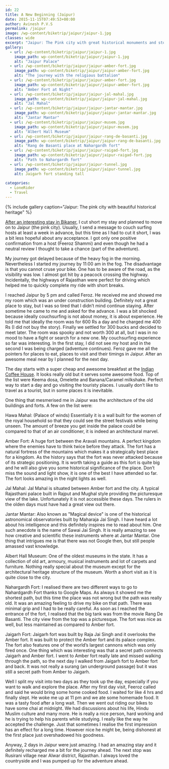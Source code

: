 ```yaml
---
id: 22
title: A New Beginning (Jaipur)
date: 2015-11-15T07:49:53+00:00
author: Avinesh P.V.S
permalink: /jaipur
image: /wp-content/biketrip/jaipur/jaipur-1.jpg
classes: wide
excerpt: "Jaipur: The Pink city with great historical monuments and stories. The rich heritage brought me to this beautiful place."
gallery:
  - url: /wp-content/biketrip/jaipur/jaipur-1.jpg
    image_path: wp-content/biketrip/jaipur/jaipur-1.jpg
    alt: "Jaipur Palace"
  - url: /wp-content/biketrip/jaipur/jaipur-amber-fort.jpg
    image_path: wp-content/biketrip/jaipur/jaipur-amber-fort.jpg
    alt: "The journey with the religious battalion"
  - url: /wp-content/biketrip/jaipur/jaipur-amber-fort.jpg
    image_path: wp-content/biketrip/jaipur/jaipur-amber-fort.jpg
    alt: "Amber Fort at Night"
  - url: /wp-content/biketrip/jaipur/jaipur-jal-mahal.jpg
    image_path: wp-content/biketrip/jaipur/jaipur-jal-mahal.jpg
    alt: "Jal Mahal"
  - url: /wp-content/biketrip/jaipur/jaipur-jantar-mantar.jpg
    image_path: wp-content/biketrip/jaipur/jaipur-jantar-mantar.jpg
    alt: "Jantar Mantar"
  - url: /wp-content/biketrip/jaipur/jaipur-musem.jpg
    image_path: wp-content/biketrip/jaipur/jaipur-musem.jpg
    alt: "Albert Hall Museum"
  - url: /wp-content/biketrip/jaipur/jaipur-rang-de-basanti.jpg
    image_path: wp-content/biketrip/jaipur/jaipur-rang-de-basanti.jpg
    alt: "Rang de Basanti place at Nahargardh fort"
  - url: /wp-content/biketrip/jaipur/jaipur-raigad-fort.jpg
    image_path: wp-content/biketrip/jaipur/jaipur-raigad-fort.jpg
    alt: "Path to Nahargardh fort"
  - url: /wp-content/biketrip/jaipur/jaipur-tunnel.jpg
    image_path: wp-content/biketrip/jaipur/jaipur-tunnel.jpg
    alt: Jaigarh fort standing tall
    
categories:
  - LoneRider
  - Travel
---
```


{% include gallery caption="Jaipur: The pink city with beautiful historical heritage" %}

<a href="/bikaner">After an interesting stay in Bikaner</a>, 
I cut short my stay and planned to move on to Jaipur (the pink city). 
Usually, I send a message to couch surfing hosts at least a week in advance, but this time as I had to cut it short,
I was a bit less hopeful about any acceptance. 
I got only one positive confirmation from a host (Feeroz Shammi) and even though he had a neutral review I thought to take a chance (part of the adventure). 

My journey got delayed because of the heavy fog in the morning.
Nevertheless I started my journey by 11:00 am in the fog.
The disadvantage is that you cannot cruse your bike.
One has to be aware of the road, as the visibility was low.
I almost got hit by a peacock crossing the highway.
Incidentally, the highways of Rajasthan were perfect for driving which helped me to quickly complete my ride with short breaks.

I reached Jaipur by 5 pm and called Feroz.
He received me and showed me my room which was an under construction building.
Definitely not a great place to stay, but I was so tired that I didn’t mind continue staying.
After sometime he came to me and asked for the advance.
I was a bit shocked because ideally couchsurfing is not about money, it is about experience.
He told me that ideally the room was for 600 Rs a day and he charged me 400 Rs (I did not buy the story).
Finally we settled for 300 bucks and decided to meet later. 
The room was spooky and not worth 300 at all,
but I was in no mood to have a fight or search for a new one.
My couchsurfing experience so far was interesting. 
In the first stay, I did not see my host and in the second I was being charged (adventure continues).
Feroz gave me all the pointers for places to eat, places to visit and their timings in Jaipur.
After an awesome meal near by I planned for the next day.

The day starts with a super cheap and awesome breakfast at the
<a href="https://www.zomato.com/jaipur/indian-coffee-house-mi-road">Indian Coffee House</a>. 
It looks really old but it serves some awesome food.
Top of the list were Keema dosa, Omelette and Banana/Caramel milkshake.
Perfect way to start a day and go visiting the touristy places.
I usually don’t like to travel as a tourist, but in some places it is inevitable. 

One thing that mesmerised me in Jaipur was the architecture of the old buildings and forts.
A few on the list were:

Hawa Mahal: (Palace of winds) Essentially it is a wall built for the women of the royal household 
so that they could see the street festivals while being unseen.
The amount of breeze you get inside the palace could be compared to that of an air conditioner,
 it is indeed an architectural marvel.

Amber Fort: A huge fort between the Aravali mountains. 
A perfect kingdom where the enemies have to think twice before they attack. 
The fort has a natural fortress of the mountains which makes it a strategically best place for a kingdom. 
As the history says that the fort was never attacked because of its strategic positioning. 
It is worth taking a guide as this fort is quite big and he will also give you some historical significance 
of the place. Don’t miss the sound and light show, it is one of the best I have attended so far. 
The fort looks amazing in the night lights as well. 

Jal Mahal: Jal Mahal is situated between Amber fort and the city. A typical Rajasthani palace built in Rajput and Mughal style providing the picturesque view of the lake. Unfortunately it is not accessible these days. The rulers in the olden days must have had a great view out there. 

Jantar Mantar: Also known as "Magical device" is one of the historical astronomical observatories 
built by Maharaja Jai Singh. 
I have heard a lot about his intelligence and this definitely inspires me to read about him. 
One such anecdote is the name of Sawai Jai Singh. 
It is really amazing to see how creative and scientific these instruments where at Jantar Mantar. 
One thing that intrigues me is that there was not Google then, but still people amassed vast knowledge. 

Albert Hall Museum: One of the oldest museums in the state. 
It has a collection of old art, armoury, musical instruments and lot of carpets and furniture. 
Nothing really special about the museum except for the architectural heritage structure of the museum. 
Worth a short visit as it is quite close to the city.

Nahargardh Fort: I realised there are two different ways to go to Nahardgardh Fort thanks to Google Maps. 
As always it showed me the shortest path, but this time the place was not wrong but the path was really old. 
It was an amazing feeling to drive my bike on that path. 
There was minimal grip and I had to be really careful. 
As soon as I reached the entrance of the fort, I realised that the big tank was from the movie Rang De Basanti.
The city view from the top was a picturesque. 
The fort was nice as well, but less maintained as compared to Amber fort.

Jaigarh Fort: Jaigarh fort was built by Raja Jai Singh and it overlooks the Amber fort. 
It was built to protect the Amber fort and its palace complex. 
The fort also features one of the world’s largest cannons which was only fired once. 
One thing which was interesting was that a secret path connects Jaigarh and Amber fort. 
I went to Amber fort really late and missed walking through the path, so the next day I walked from Jaigarh fort to Amber fort and back. 
It was not really a surang (an underground passage) but it was still a secret path from Amber to Jaigarh.

Well I split my visit into two days as they took up the day, 
especially if you want to walk and explore the place. 
After my first day visit, Feeroz called and said he would bring some home cooked food.
I waited for like 4 hrs and finally slept. 
He woke me up at 11 pm and we ate some homemade food.
It was a tasty food after a long wait.
Then we went out riding our bikes to have some chai at midnight.
We had discussions about his life, Hindu Muslim culture and many more.
He is really a nice person, hard working and he is trying to help his parents while studying.
I really like the way he accepted the challenge.
Just that sometimes I realise the first impression has an effect for a long time.
However nice he might be, being dishonest at the first place just overshadowed his goodness. 

Anyway, 2 days in Jaipur were just amazing.
I had an amazing stay and it definitely recharged me a bit for the journey ahead.
The next stop was Rusirani village near Alwar district, Rajasthan.
I always loved the countryside and I was pumped up for the adventure ahead.